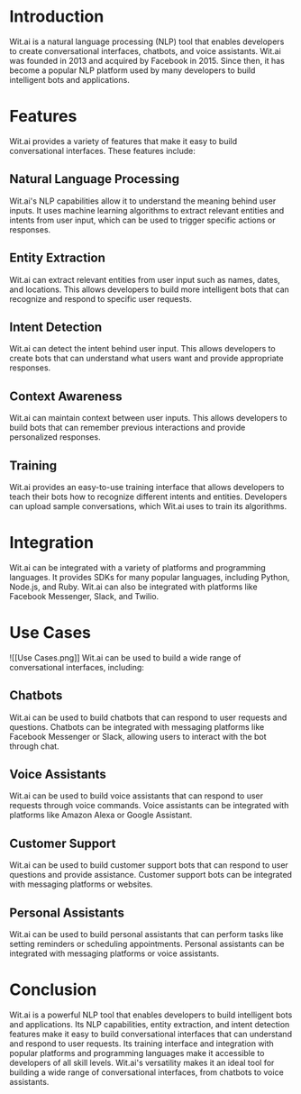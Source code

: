 # Introduction

Wit.ai is a natural language processing (NLP) tool that enables developers to create conversational interfaces, chatbots, and voice assistants. Wit.ai was founded in 2013 and acquired by Facebook in 2015. Since then, it has become a popular NLP platform used by many developers to build intelligent bots and applications.

# Features

Wit.ai provides a variety of features that make it easy to build conversational interfaces. These features include:

## Natural Language Processing

Wit.ai's NLP capabilities allow it to understand the meaning behind user inputs. It uses machine learning algorithms to extract relevant entities and intents from user input, which can be used to trigger specific actions or responses.

## Entity Extraction

Wit.ai can extract relevant entities from user input such as names, dates, and locations. This allows developers to build more intelligent bots that can recognize and respond to specific user requests.

## Intent Detection

Wit.ai can detect the intent behind user input. This allows developers to create bots that can understand what users want and provide appropriate responses.

## Context Awareness

Wit.ai can maintain context between user inputs. This allows developers to build bots that can remember previous interactions and provide personalized responses.

## Training

Wit.ai provides an easy-to-use training interface that allows developers to teach their bots how to recognize different intents and entities. Developers can upload sample conversations, which Wit.ai uses to train its algorithms.

# Integration

Wit.ai can be integrated with a variety of platforms and programming languages. It provides SDKs for many popular languages, including Python, Node.js, and Ruby. Wit.ai can also be integrated with platforms like Facebook Messenger, Slack, and Twilio.

# Use Cases
![[Use Cases.png]]
Wit.ai can be used to build a wide range of conversational interfaces, including:

## Chatbots

Wit.ai can be used to build chatbots that can respond to user requests and questions. Chatbots can be integrated with messaging platforms like Facebook Messenger or Slack, allowing users to interact with the bot through chat.

## Voice Assistants

Wit.ai can be used to build voice assistants that can respond to user requests through voice commands. Voice assistants can be integrated with platforms like Amazon Alexa or Google Assistant.

## Customer Support

Wit.ai can be used to build customer support bots that can respond to user questions and provide assistance. Customer support bots can be integrated with messaging platforms or websites.

## Personal Assistants

Wit.ai can be used to build personal assistants that can perform tasks like setting reminders or scheduling appointments. Personal assistants can be integrated with messaging platforms or voice assistants.

# Conclusion

Wit.ai is a powerful NLP tool that enables developers to build intelligent bots and applications. Its NLP capabilities, entity extraction, and intent detection features make it easy to build conversational interfaces that can understand and respond to user requests. Its training interface and integration with popular platforms and programming languages make it accessible to developers of all skill levels. Wit.ai's versatility makes it an ideal tool for building a wide range of conversational interfaces, from chatbots to voice assistants.